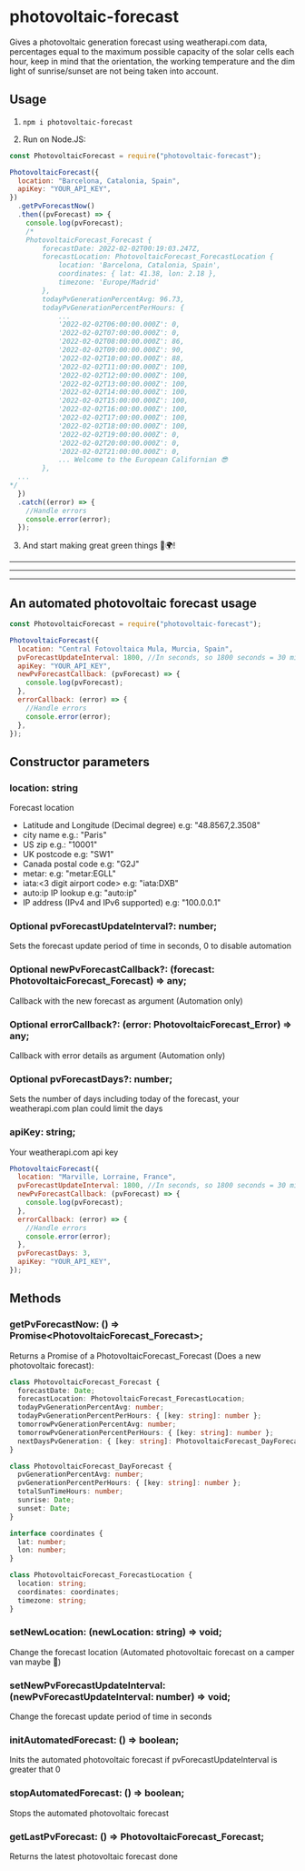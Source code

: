 # photovoltaic-forecast

Gives a photovoltaic generation forecast using weatherapi.com data, percentages equal to the maximum possible capacity of the solar cells each hour, keep in mind that the orientation, the working temperature and the dim light of sunrise/sunset are not being taken into account.

## Usage

1. `npm i photovoltaic-forecast`

2. Run on Node.JS:

```javascript
const PhotovoltaicForecast = require("photovoltaic-forecast");

PhotovoltaicForecast({
  location: "Barcelona, Catalonia, Spain",
  apiKey: "YOUR_API_KEY",
})
  .getPvForecastNow()
  .then((pvForecast) => {
    console.log(pvForecast);
    /*
    PhotovoltaicForecast_Forecast {
        forecastDate: 2022-02-02T00:19:03.247Z,
        forecastLocation: PhotovoltaicForecast_ForecastLocation {
            location: 'Barcelona, Catalonia, Spain',
            coordinates: { lat: 41.38, lon: 2.18 },
            timezone: 'Europe/Madrid'
        },
        todayPvGenerationPercentAvg: 96.73,
        todayPvGenerationPercentPerHours: {
            ...
            '2022-02-02T06:00:00.000Z': 0,
            '2022-02-02T07:00:00.000Z': 0,
            '2022-02-02T08:00:00.000Z': 86,
            '2022-02-02T09:00:00.000Z': 90,
            '2022-02-02T10:00:00.000Z': 88,
            '2022-02-02T11:00:00.000Z': 100,
            '2022-02-02T12:00:00.000Z': 100,
            '2022-02-02T13:00:00.000Z': 100,
            '2022-02-02T14:00:00.000Z': 100,
            '2022-02-02T15:00:00.000Z': 100,
            '2022-02-02T16:00:00.000Z': 100,
            '2022-02-02T17:00:00.000Z': 100,
            '2022-02-02T18:00:00.000Z': 100,
            '2022-02-02T19:00:00.000Z': 0,
            '2022-02-02T20:00:00.000Z': 0,
            '2022-02-02T21:00:00.000Z': 0,
            ... Welcome to the European Californian 😎
        },
  ...
*/
  })
  .catch((error) => {
    //Handle errors
    console.error(error);
  });
```

3. And start making great green things 🌱🌍!

---

---

---

## An automated photovoltaic forecast usage

```javascript
const PhotovoltaicForecast = require("photovoltaic-forecast");

PhotovoltaicForecast({
  location: "Central Fotovoltaica Mula, Murcia, Spain",
  pvForecastUpdateInterval: 1800, //In seconds, so 1800 seconds = 30 minutes
  apiKey: "YOUR_API_KEY",
  newPvForecastCallback: (pvForecast) => {
    console.log(pvForecast);
  },
  errorCallback: (error) => {
    //Handle errors
    console.error(error);
  },
});
```

## Constructor parameters

### location: string

Forecast location
* Latitude and Longitude (Decimal degree) e.g: "48.8567,2.3508"
* city name e.g.: "Paris"
* US zip e.g.: "10001"
* UK postcode e.g: "SW1"
* Canada postal code e.g: "G2J"
* metar:<metar code> e.g: "metar:EGLL"
* iata:<3 digit airport code> e.g: "iata:DXB"
* auto:ip IP lookup e.g: "auto:ip"
* IP address (IPv4 and IPv6 supported) e.g: "100.0.0.1"

### Optional pvForecastUpdateInterval?: number;

Sets the forecast update period of time in seconds, 0 to disable automation

### Optional newPvForecastCallback?: (forecast: PhotovoltaicForecast_Forecast) => any;

Callback with the new forecast as argument (Automation only)

### Optional errorCallback?: (error: PhotovoltaicForecast_Error) => any;

Callback with error details as argument (Automation only)

### Optional pvForecastDays?: number;

Sets the number of days including today of the forecast, your weatherapi.com plan could limit the days

### apiKey: string;

Your weatherapi.com api key

```javascript
PhotovoltaicForecast({
  location: "Marville, Lorraine, France",
  pvForecastUpdateInterval: 1800, //In seconds, so 1800 seconds = 30 minutes
  newPvForecastCallback: (pvForecast) => {
    console.log(pvForecast);
  },
  errorCallback: (error) => {
    //Handle errors
    console.error(error);
  },
  pvForecastDays: 3,
  apiKey: "YOUR_API_KEY",
});
```

## Methods

### getPvForecastNow: () => Promise<PhotovoltaicForecast_Forecast>;

Returns a Promise of a PhotovoltaicForecast_Forecast (Does a new photovoltaic forecast):

```typescript
class PhotovoltaicForecast_Forecast {
  forecastDate: Date;
  forecastLocation: PhotovoltaicForecast_ForecastLocation;
  todayPvGenerationPercentAvg: number;
  todayPvGenerationPercentPerHours: { [key: string]: number };
  tomorrowPvGenerationPercentAvg: number;
  tomorrowPvGenerationPercentPerHours: { [key: string]: number };
  nextDaysPvGeneration: { [key: string]: PhotovoltaicForecast_DayForecast };
}

class PhotovoltaicForecast_DayForecast {
  pvGenerationPercentAvg: number;
  pvGenerationPercentPerHours: { [key: string]: number };
  totalSunTimeHours: number;
  sunrise: Date;
  sunset: Date;
}

interface coordinates {
  lat: number;
  lon: number;
}

class PhotovoltaicForecast_ForecastLocation {
  location: string;
  coordinates: coordinates;
  timezone: string;
}
```

### setNewLocation: (newLocation: string) => void;

Change the forecast location (Automated photovoltaic forecast on a camper van maybe 👀)

### setNewPvForecastUpdateInterval: (newPvForecastUpdateInterval: number) => void;

Change the forecast update period of time in seconds

### initAutomatedForecast: () => boolean;

Inits the automated photovoltaic forecast if pvForecastUpdateInterval is greater that 0

### stopAutomatedForecast: () => boolean;

Stops the automated photovoltaic forecast

### getLastPvForecast: () => PhotovoltaicForecast_Forecast;

Returns the latest photovoltaic forecast done
